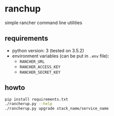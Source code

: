 # ranchup

simple rancher command line utilities

## requirements

* python version: 3 (tested on 3.5.2)
* environment variables (can be put in `.env` file):
  * `RANCHER_URL`
  * `RANCHER_ACCESS_KEY`
  * `RANCHER_SECRET_KEY`

## howto

```sh
pip install requirements.txt
./rancherup.py --help
./rancherup.py upgrade stack_name/service_name
```

